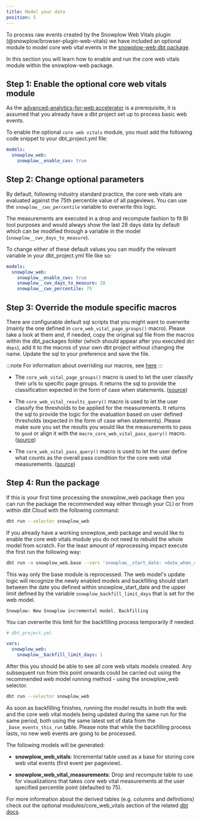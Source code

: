 ```yaml
---
title: Model your data
position: 5
---
```


To process raw events created by the Snowplow Web Vitals plugin (@snowplow/browser-plugin-web-vitals) we have included an optional module to model core web vital events in the [snowplow-web dbt package](https://hub.getdbt.com/snowplow/snowplow_web/latest/).

In this section you will learn how to enable and run the core web vitals module within the snowplow-web package.

## Step 1: Enable the optional core web vitals module

As the [advanced-analytics-for-web accelerator](https://docs.snowplow.io/accelerators/web/) is a prerequisite, it is assumed that you already have a dbt project set up to process basic web events.

To enable the optional `core web vitals` module, you must add the following code snippet to your dbt_project.yml file:

```yml
models:
  snowplow_web:
    snowplow__enable_cwv: true
```

## Step 2: Change optional parameters

By default, following industry standard practice, the core web vitals are evaluated against the 75th percentile value of all pageviews. You can use the `snowplow__cwv_percentile` variable to overwrite this logic.

The measurements are executed in a drop and recompute fashion to fit BI tool purposes and would always show the last 28 days data by default which can be modified through a variable in the model (`snowplow__cwv_days_to_measure`).

To change either of these default values you can modify the relevant variable in your dbt_project.yml file like so:

```yml
models:
  snowplow_web:
    snowplow__enable_cwv: true
    snowplow__cwv_days_to_measure: 28
    snowplow__cwv_percentile: 75
```

## Step 3: Override the module specific macros

There are configurable default sql scripts that you might want to overwrite (mainly the one defined in `core_web_vital_page_groups()` macro). Please take a look at them and, if needed, copy the original sql file from the macros within the dbt_packages folder (which should appear after you executed `dbt deps`), add it to the macros of your own dbt project without changing the name. Update the sql to your preference and save the file.

:::note
For information about overriding our macros, see [here](https://docs.snowplow.io/docs/modeling-your-data/modeling-your-data-with-dbt/dbt-advanced-usage/dbt-advanced-operation/#overriding-macros)
:::

- The `core_web_vital_page_groups()` macro is used to let the user classify their urls to specific page groups. It returns the sql to provide the classification expected in the form of case when statements. ([source](https://github.com/snowplow/dbt-snowplow-web/blob/main/macros/core_web_vital_page_groups.sql))

- The `core_web_vital_results_query()` macro is used to let the user classify the thresholds to be applied for the measurements. It returns the sql to provide the logic for the evaluation based on user defined thresholds (expected in the form of case when statements). Please make sure you set the results you would like the measurements to pass to `good` or align it with the `macro_core_web_vital_pass_query()` macro. ([source](https://github.com/snowplow/dbt-snowplow-web/blob/main/macros/core_web_vital_results_query.sql))

- The `core_web_vital_pass_query()` macro is used to let the user define what counts as the overall pass condition for the core web vital measurements. ([source](https://github.com/snowplow/dbt-snowplow-web/blob/main/macros/core_web_vital_pass_query.sql))

## Step 4: Run the package

If this is your first time processing the snowplow_web package then you can run the package the recommended way either through your CLI or from within dbt Cloud with the following command:

```bash
dbt run --selector snowplow_web
```

If you already have a working snowplow_web package and would like to enable the core web vitals module you do not need to rebuild the whole model from scratch. For the least amount of reprocessing impact execute the first run the following way:

```bash
dbt run -m snowplow_web.base --vars 'snowplow__start_date: <date_when_core_web_vital_tracking_starts>'
```

This way only the base module is reprocessed. The web model's update logic will recognize the newly enabled models and backfilling should start between the date you defined within snowplow_start_date and the upper limit defined by the variable `snowplow_backfill_limit_days` that is set for the web model.

`Snowplow: New Snowplow incremental model. Backfilling`

You can overwrite this limit for the backfilling process temporarily if needed:

```yml
# dbt_project.yml

vars:
  snowplow_web:
    snowplow__backfill_limit_days: 1
```

After this you should be able to see all core web vitals models created. Any subsequent run from this point onwards could be carried out using the recommended web model running method - using the snowplow_web selector.

```bash
dbt run --selector snowplow_web
```

As soon as backfilling finishes, running the model results in both the web and the core web vital models being updated during the same run for the same period, both using the same latest set of data from the `_base_events_this_run` table. Please note that while the backfilling process lasts, no new web events are going to be processed.

The following models will be generated:

- **snowplow_web_vitals**: Incremental table used as a base for storing core web vital events (first event per pageview).

- **snowplow_web_vital_measurements**: Drop and recompute table to use for visualizations that takes core web vital measurements at the user specified percentile point (defaulted to 75).

For more information about the derived tables (e.g. columns and definitions) check out the optional modules/core_web_vitals section of the related [dbt docs](https://snowplow.github.io/dbt-snowplow-web/#!/overview/snowplow_web).
